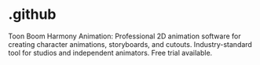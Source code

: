 # .github
Toon Boom Harmony Animation: Professional 2D animation software for creating character animations, storyboards, and cutouts. Industry-standard tool for studios and independent animators. Free trial available.

